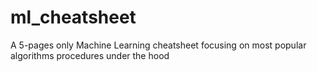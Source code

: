 # ml_cheatsheet
A 5-pages only Machine Learning cheatsheet focusing on most popular algorithms procedures under the hood
